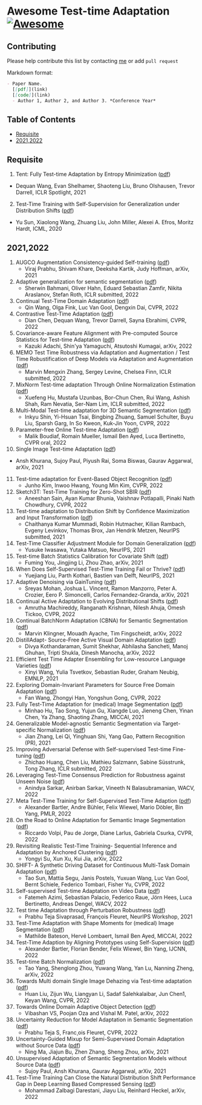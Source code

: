 # Awesome Test-time Adaptation [![Awesome](https://awesome.re/badge.svg)](https://awesome.re)

## Contributing
Please help contribute this list by contacting [me](https://github.com/junha1125) or add `pull request`

Markdown format:
```markdown
- Paper Name. 
  [[pdf]](link) 
  [[code]](link)
  - Author 1, Author 2, and Author 3. *Conference Year*
```

## Table of Contents
- [Requisite](#Requisite)
- [2021,2022](#2021,2022)



## Requisite

1. Tent: Fully Test-time Adaptation by Entropy Minimization ([pdf](https://arxiv.org/abs/2006.10726))
  - Dequan Wang, Evan Shelhamer, Shaoteng Liu, Bruno Olshausen, Trevor Darrell, ICLR Spotlight, 2021
2. Test-Time Training with Self-Supervision for Generalization under Distribution Shifts ([pdf](https://arxiv.org/abs/1909.13231))
  - Yu Sun, Xiaolong Wang, Zhuang Liu, John Miller, Alexei A. Efros, Moritz Hardt, ICML, 2020



## 2021,2022

1. AUGCO Augmentation Consistency-guided Self-training ([pdf](https://arxiv.org/abs/2107.10140))
   - Viraj Prabhu, Shivam Khare, Deeksha Kartik, Judy Hoffman, arXiv, 2021
2. Adaptive generalization for semantic segmentation ([pdf](https://openreview.net/forum?id=1O5UK-zoK8g))
   - Sherwin Bahmani, Oliver Hahn, Eduard Sebastian Zamfir, Nikita Araslanov, Stefan Roth, ICLR submitted, 2022
3. Continual Test-Time Domain Adaptation ([pdf](https://arxiv.org/abs/2203.13591))
   - Qin Wang, Olga Fink, Luc Van Gool, Dengxin Dai, CVPR, 2022
4. Contrastive Test-Time Adaptation ([pdf](https://arxiv.org/abs/2204.10377))
   - Dian Chen, Dequan Wang, Trevor Darrell, Sayna Ebrahimi, CVPR, 2022
5. Covariance-aware Feature Alignment with Pre-computed Source Statistics for Test-time Adaptation ([pdf](https://arxiv.org/abs/2204.13263))
   - Kazuki Adachi, Shin'ya Yamaguchi, Atsutoshi Kumagai, arXiv, 2022
6. MEMO Test Time Robustness via Adaptation and Augmentation / Test Time Robustification of Deep Models via Adaptation and Augmentation ([pdf](https://openreview.net/forum?id=J1uOGgf-bP))
   - Marvin Mengxin Zhang, Sergey Levine, Chelsea Finn, ICLR submitted, 2022
7. MixNorm Test-time adaptation Through Online Normalization Estimation ([pdf](https://openreview.net/forum?id=EPIeOo3ql96))
   - Xuefeng Hu, Mustafa Uzunbas, Bor-Chun Chen, Rui Wang, Ashish Shah, Ram Nevatia, Ser-Nam Lim, ICLR submitted, 2022
8. Multi-Modal Test-time adaptation for 3D Semantic Segmentation ([pdf](https://arxiv.org/abs/2204.12667))
   - Inkyu Shin, Yi-Hsuan Tsai, Bingbing Zhuang, Samuel Schulter, Buyu Liu, Sparsh Garg, In So Kweon, Kuk-Jin Yoon, CVPR, 2022
9. Parameter-free Online Test-time Adaptation ([pdf](https://arxiv.org/abs/2201.05718))
   - Malik Boudiaf, Romain Mueller, Ismail Ben Ayed, Luca Bertinetto, CVPR oral, 2022
10. Single Image Test-time Adaptation ([pdf](https://arxiv.org/abs/2112.02355))
   - Ansh Khurana, Sujoy Paul, Piyush Rai, Soma Biswas, Gaurav Aggarwal, arXiv, 2021
11. Test-time adaptation for Event-Based Object Recognition ([pdf](https://arxiv.org/abs/2203.12247))
    - Junho Kim, Inwoo Hwang, Young Min Kim, CVPR, 2022
12. Sketch3T: Test-Time Training for Zero-Shot SBIR ([pdf](https://arxiv.org/pdf/2203.14691.pdf))
    - Aneeshan Sain, Ayan Kumar Bhunia, Vaishnav Potlapalli, Pinaki Nath Chowdhury, CVPR, 2022
13. Test-time adaptation to Distribution Shift by Confidence Maximization and Input Transformation ([pdf](https://openreview.net/forum?id=GOfGGASIUkg))
    - Chaithanya Kumar Mummadi, Robin Hutmacher, Kilian Rambach, Evgeny Levinkov, Thomas Brox, Jan Hendrik Metzen, NeurIPS submitted, 2021
14. Test-Time Classifier Adjustment Module for Domain Generalization ([pdf](https://proceedings.neurips.cc/paper/2021/hash/1415fe9fea0fa1e45dddcff5682239a0-Abstract.html))
    - Yusuke Iwasawa, Yutaka Matsuo, NeurIPS, 2021
15. Test-time Batch Statistics Calibration for Covariate Shift ([pdf](https://arxiv.org/abs/2110.04065))
    - Fuming You, Jingjing Li, Zhou Zhao, arXiv, 2021
16. When Does Self-Supervised Test-Time Training Fail or Thrive? ([pdf](https://proceedings.neurips.cc/paper/2021/file/b618c3210e934362ac261db280128c22-Paper.pdf))
    - Yuejiang Liu, Parth Kothari, Bastien van Delft, NeurIPS, 2021
17. Adaptive Denoising via GainTuning ([pdf](https://arxiv.org/abs/2107.12815))
    - Sreyas Mohan, Joshua L. Vincent, Ramon Manzorro, Peter A. Crozier, Eero P. Simoncelli, Carlos Fernandez-Granda, arXiv, 2021
18. Continual Active Adaptation to Evolving Distributional Shifts ([pdf](https://openaccess.thecvf.com/content/CVPR2022W/RoSe/papers/Machireddy_Continual_Active_Adaptation_to_Evolving_Distributional_Shifts_CVPRW_2022_paper.pdf))
    - Amrutha Machireddy, Ranganath Krishnan, Nilesh Ahuja, Omesh Tickoo, CVPR, 2022
19. Continual BatchNorm Adaptation (CBNA) for Semantic Segmentation ([pdf](https://arxiv.org/abs/2203.01074))
    - Marvin Klingner, Mouadh Ayache, Tim Fingscheidt, arXiv, 2022
20. DistillAdapt- Source-Free Active Visual Domain Adaptation ([pdf](https://arxiv.org/pdf/2205.12840.pdf))
    - Divya Kothandaraman, Sumit Shekhar, Abhilasha Sancheti, Manoj Ghuhan, Tripti Shukla, Dinesh Manocha, arXiv, 2022
21. Efficient Test Time Adapter Ensembling for Low-resource Language Varieties ([pdf](https://aclanthology.org/2021.findings-emnlp.63.pdf))
    - Xinyi Wang, Yulia Tsvetkov, Sebastian Ruder, Graham Neubig, EMNLP, 2021 
22. Exploring Domain-Invariant Parameters for Source Free Domain Adaptation ([pdf](https://openaccess.thecvf.com/content/CVPR2022/papers/Wang_Exploring_Domain-Invariant_Parameters_for_Source_Free_Domain_Adaptation_CVPR_2022_paper.pdf))
    - Fan Wang, Zhongyi Han, Yongshun Gong, CVPR, 2022
23. Fully Test-Time Adaptation for (medical) Image Segmentation ([pdf](https://miccai2021.org/openaccess/paperlinks/2021/09/01/204-Paper1319.html))
    - Minhao Hu, Tao Song, Yujun Gu, Xiangde Luo, Jieneng Chen, Yinan Chen, Ya Zhang, Shaoting Zhang, MICCAI, 2021
24. Generalizable Model-agnostic Semantic Segmentation via Target-specific Normalization ([pdf](https://arxiv.org/abs/2003.12296))
    - Jian Zhang, Lei Qi, Yinghuan Shi, Yang Gao, Pattern Recognition (PR), 2021
25. Improving Adversarial Defense with Self-supervised Test-time Fine-tuning ([pdf](https://openreview.net/forum?id=r8S93OsHWEf))
    - Zhichao Huang, Chen Liu, Mathieu Salzmann, Sabine Süsstrunk, Tong Zhang, ICLR submitted, 2022
26. Leveraging Test-Time Consensus Prediction for Robustness against Unseen Noise ([pdf](https://openaccess.thecvf.com/content/WACV2022/papers/Sarkar_Leveraging_Test-Time_Consensus_Prediction_for_Robustness_Against_Unseen_Noise_WACV_2022_paper.pdf))
    - Anindya Sarkar, Anirban Sarkar, Vineeth N Balasubramanian, WACV, 2022
27. Meta Test-Time Training for Self-Supervised Test-Time Adaption ([pdf](https://proceedings.mlr.press/v151/bartler22a.html))
    - Alexander Bartler, Andre Bühler, Felix Wiewel, Mario Döbler, Bin Yang, PMLR, 2022
28. On the Road to Online Adaptation for Semantic Image Segmentation ([pdf](https://arxiv.org/abs/2203.16195))
    - Riccardo Volpi, Pau de Jorge, Diane Larlus, Gabriela Csurka, CVPR, 2022
29. Revisiting Realistic Test-Time Training- Sequential Inference and Adaptation by Anchored Clustering ([pdf](https://arxiv.org/abs/2206.02721))
    - Yongyi Su, Xun Xu, Kui Jia, arXiv, 2022
30. SHIFT- A Synthetic Driving Dataset for Continuous Multi-Task Domain Adaptation ([pdf](https://www.vis.xyz/pub/shift/))
    - Tao Sun, Mattia Segu, Janis Postels, Yuxuan Wang, Luc Van Gool, Bernt Schiele, Federico Tombari, Fisher Yu, CVPR, 2022
31. Self-supervised Test-time Adaptation on Video Data ([pdf](https://sslneurips21.github.io/files/CameraReady/SSL_TTA.pdf))
    - Fatemeh Azimi, Sebastian Palacio, Federico Raue, Jörn Hees, Luca Bertinetto, Andreas Dengel, WACV, 2022
32. Test time Adaptation through Perturbation Robustness ([pdf](https://arxiv.org/abs/2110.10232))
    - Prabhu Teja Sivaprasad, François Fleuret, NeurIPS Workshop, 2021
33. Test-Time Adaptation with Shape Moments for (medical) Image Segmentation ([pdf](https://arxiv.org/abs/2205.07983))
    - Mathilde Bateson, Hervé Lombaert, Ismail Ben Ayed, MICCAI, 2022
34. Test-Time Adaption by Aligning Prototypes using Self-Supervision ([pdf](https://arxiv.org/abs/2205.08731?context=cs))
    - Alexander Bartler, Florian Bender, Felix Wiewel, Bin Yang, IJCNN, 2022
35. Test-time Batch Normalization ([pdf](https://aps.arxiv.org/abs/2205.10210))
    - Tao Yang, Shenglong Zhou, Yuwang Wang, Yan Lu, Nanning Zheng, arXiv, 2022 
36. Towards Multi domain Single Image Dehazing via Test-time adaptation ([pdf](https://openaccess.thecvf.com/content/CVPR2022/papers/Liu_Towards_Multi-Domain_Single_Image_Dehazing_via_Test-Time_Training_CVPR_2022_paper.pdf))
    - Huan Liu, Zijun Wu, Liangyan Li, Sadaf Salehkalaibar, Jun Chen1, Keyan Wang, CVPR, 2022
37. Towards Online Domain Adaptive Object Detection ([pdf](https://arxiv.org/pdf/2204.05289.pdf))
    - Vibashan VS, Poojan Oza and Vishal M. Patel, arXiv, 2022
38. Uncertainty Reduction for Model Adaptation in Semantic Segmentation ([pdf](https://openaccess.thecvf.com/content/CVPR2021/papers/S_Uncertainty_Reduction_for_Model_Adaptation_in_Semantic_Segmentation_CVPR_2021_paper.pdf))
    - Prabhu Teja S, Franc¸ois Fleuret, CVPR, 2022
39. Uncertainty-Guided Mixup for Semi-Supervised Domain Adaptation without Source Data ([pdf](https://arxiv.org/abs/2107.06707))
    - Ning Ma, Jiajun Bu, Zhen Zhang, Sheng Zhou, arXiv, 2021
40. Unsupervised Adaptation of Semantic Segmentation Models without Source Data ([pdf](https://arxiv.org/abs/2112.02359))
    - Sujoy Paul, Ansh Khurana, Gaurav Aggarwal, arXiv, 2021
41. Test-Time Training Can Close the Natural Distribution Shift Performance Gap in Deep Learning Based Compressed Sensing ([pdf](https://arxiv.org/abs/2204.07204))
    - Mohammad Zalbagi Darestani, Jiayu Liu, Reinhard Heckel, arXiv, 2022

